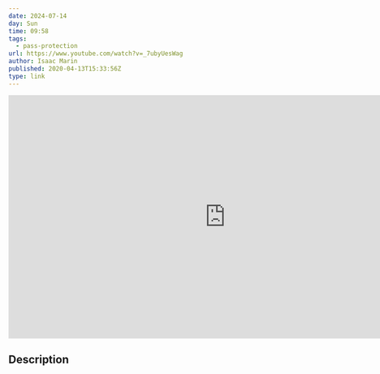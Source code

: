 ```yaml
---
date: 2024-07-14
day: Sun
time: 09:58
tags:
  - pass-protection
url: https://www.youtube.com/watch?v=_7ubyUesWag
author: Isaac Marin
published: 2020-04-13T15:33:56Z
type: link
---
```


<iframe width="854" height="480" src="https://www.youtube.com/embed/_7ubyUesWag" frameborder="0" allowfullscreen></iframe>

## Description
